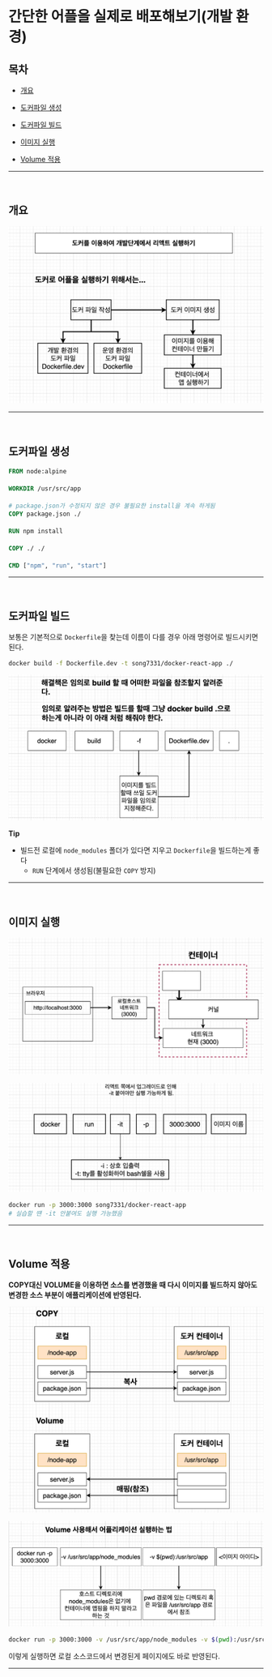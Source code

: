 # 간단한 어플을 실제로 배포해보기(개발 환경)

## 목차

- [개요](#개요)
- [도커파일 생성](#도커파일-생성)
- [도커파일 빌드](#도커파일-빌드)
- [이미지 실행](#이미지-실행)

- [Volume 적용](#Volume-적용)

---

<br>


## 개요

![6-0](../img/6-0.png)

---

<br>

##  도커파일 생성

```dockerfile
FROM node:alpine

WORKDIR /usr/src/app

# package.json가 수정되지 않은 경우 불필요한 install을 계속 하게됨
COPY package.json ./

RUN npm install

COPY ./ ./

CMD ["npm", "run", "start"]
```

---

<br>

## 도커파일 빌드

보통은 기본적으로 `Dockerfile`을 찾는데 이름이 다를 경우 아래 명령어로 빌드시키면 된다.

```sh
docker build -f Dockerfile.dev -t song7331/docker-react-app ./
```

![6-1](../img/6-1.png)



**Tip**

- 빌드전 로컬에 `node_modules` 폴더가 있다면 지우고 `Dockerfile`을 빌드하는게 좋다
  -  `RUN` 단계에서 생성됨(불필요한 `COPY` 방지)

---

<br>

## 이미지 실행

![6-1](../img/6-2.png)

![6-1](../img/6-3.png)

```bash
docker run -p 3000:3000 song7331/docker-react-app
# 실습할 떈 -it 안붙여도 실행 가능했음
```


---

<br>


## Volume 적용

**COPY대신 VOLUME을 이용하면 소스를 변경했을 때 다시 이미지를 빌드하지 않아도 변경한 소스 부분이 애플리케이션에 반영된다.**

![6-1](../img/6-4.png)



![6-1](../img/6-5.png)

```bash
docker run -p 3000:3000 -v /usr/src/app/node_modules -v $(pwd):/usr/src/app song7331/docker-react-app
```



이렇게 실행하면 로컬 소스코드에서 변경된게 페이지에도 바로 반영된다.


---

<br>

